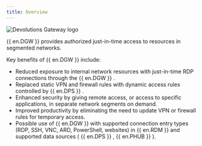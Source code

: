 ```yaml
---
title: Overview
---
```

![Devolutions Gateway logo](https://webdevolutions.blob.core.windows.net/images/projects/gateway/logos/gateway-color-shadow.svg)

{{ en.DGW }} provides authorized just-in-time access to resources in segmented networks.  


Key benefits of {{ en.DGW }} include:  

* Reduced exposure to internal network resources with just-in-time RDP connections through the {{ en.DGW }} .  
* Replaced static VPN and firewall rules with dynamic access rules controlled by {{ en.DPS }} .  
* Enhanced security by giving remote access, or access to specific applications, in separate network segments on demand.  
* Improved productivity by eliminating the need to update VPN or firewall rules for temporary access.  
* Possible use of {{ en.DGW }} with supported connection entry types (RDP, SSH, VNC, ARD, PowerShell, websites) in {{ en.RDM }} and supported data sources ( {{ en.DPS }} , {{ en.PHUB }} ).  

